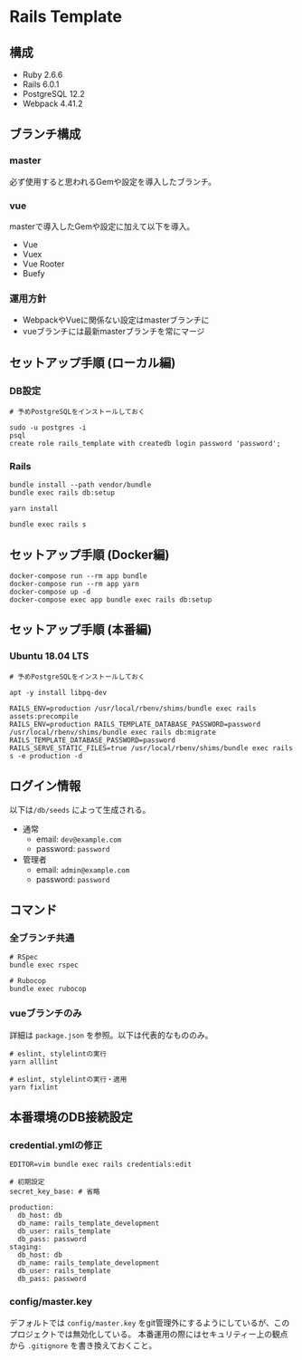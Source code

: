 # Rails Template

## 構成

- Ruby 2.6.6
- Rails 6.0.1
- PostgreSQL 12.2
- Webpack 4.41.2

## ブランチ構成

### master

必ず使用すると思われるGemや設定を導入したブランチ。

### vue

masterで導入したGemや設定に加えて以下を導入。

- Vue
- Vuex
- Vue Rooter
- Buefy

### 運用方針

- WebpackやVueに関係ない設定はmasterブランチに
- vueブランチには最新masterブランチを常にマージ

## セットアップ手順 (ローカル編)

### DB設定

```
# 予めPostgreSQLをインストールしておく

sudo -u postgres -i
psql
create role rails_template with createdb login password 'password';
```

### Rails

```
bundle install --path vendor/bundle
bundle exec rails db:setup

yarn install

bundle exec rails s
```

## セットアップ手順 (Docker編)

```
docker-compose run --rm app bundle
docker-compose run --rm app yarn
docker-compose up -d
docker-compose exec app bundle exec rails db:setup
```

## セットアップ手順 (本番編)

### Ubuntu 18.04 LTS

```
# 予めPostgreSQLをインストールしておく

apt -y install libpq-dev

RAILS_ENV=production /usr/local/rbenv/shims/bundle exec rails assets:precompile
RAILS_ENV=production RAILS_TEMPLATE_DATABASE_PASSWORD=password /usr/local/rbenv/shims/bundle exec rails db:migrate
RAILS_TEMPLATE_DATABASE_PASSWORD=password RAILS_SERVE_STATIC_FILES=true /usr/local/rbenv/shims/bundle exec rails s -e production -d
```

## ログイン情報

以下は`/db/seeds` によって生成される。

- 通常
  - email: `dev@example.com`
  - password: `password`
- 管理者
  - email: `admin@example.com`
  - password: `password`

## コマンド

### 全ブランチ共通

```
# RSpec
bundle exec rspec

# Rubocop
bundle exec rubocop
```

### vueブランチのみ

詳細は `package.json` を参照。以下は代表的なもののみ。

```
# eslint, stylelintの実行
yarn alllint

# eslint, stylelintの実行・適用
yarn fixlint
```

## 本番環境のDB接続設定

### credential.ymlの修正

```
EDITOR=vim bundle exec rails credentials:edit

# 初期設定
secret_key_base: # 省略

production:
  db_host: db
  db_name: rails_template_development
  db_user: rails_template
  db_pass: password
staging:
  db_host: db
  db_name: rails_template_development
  db_user: rails_template
  db_pass: password
```

### config/master.key

デフォルトでは `config/master.key` をgit管理外にするようにしているが、このプロジェクトでは無効化している。
本番運用の際にはセキュリティー上の観点から `.gitignore` を書き換えておくこと。
